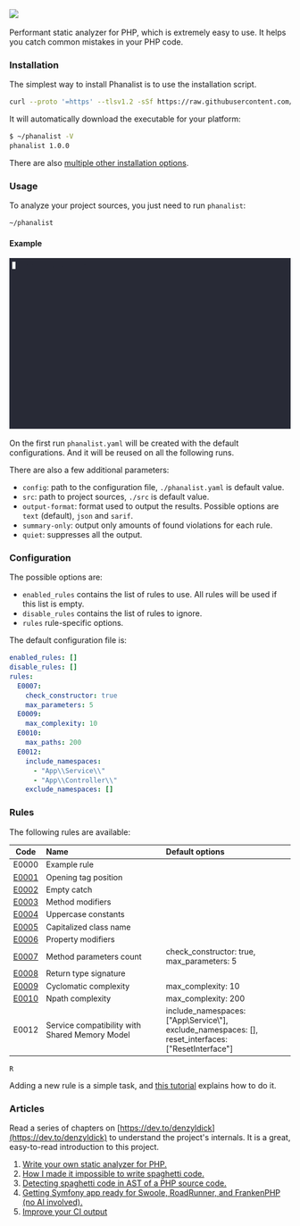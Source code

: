 <img src="https://raw.githubusercontent.com/denzyldick/phanalist/main/docs/branding/banner-cropped.png"/>

Performant static analyzer for PHP, which is extremely easy to use. It helps you catch common mistakes in your PHP code.

### Installation

The simplest way to install Phanalist is to use the installation script.

```bash
curl --proto '=https' --tlsv1.2 -sSf https://raw.githubusercontent.com/denzyldick/phanalist/main/bin/init.sh | sh
```

It will automatically download the executable for your platform:

```bash
$ ~/phanalist -V
phanalist 1.0.0
```

There are also [multiple other installation options](./docs/installation.md).

### Usage

To analyze your project sources, you just need to run `phanalist`:

```bash
~/phanalist
```

#### Example

![Example](docs/branding/example.gif)

On the first run `phanalist.yaml` will be created with the default configurations. And it will be reused on all the following runs.

There are also a few additional parameters:

- `config`: path to the configuration file, `./phanalist.yaml` is default value.
- `src`: path to project sources, `./src` is default value.
- `output-format`: format used to output the results. Possible options are `text` (default), `json` and `sarif`.
- `summary-only`: output only amounts of found violations for each rule.
- `quiet`: suppresses all the output.

### Configuration

The possible options are:

- `enabled_rules` contains the list of rules to use. All rules will be used if this list is empty.
- `disable_rules` contains the list of rules to ignore.
- `rules` rule-specific options.

The default configuration file is:

```yaml
enabled_rules: []
disable_rules: []
rules:
  E0007:
    check_constructor: true
    max_parameters: 5
  E0009:
    max_complexity: 10
  E0010:
    max_paths: 200
  E0012:
    include_namespaces:
      - "App\\Service\\"
      - "App\\Controller\\"
    exclude_namespaces: []
```

### Rules

The following rules are available:

|                  Code                  | Name                                           | Default options                                                                                              |
| :------------------------------------: | :--------------------------------------------- | :----------------------------------------------------------------------------------------------------------- |
|                 E0000                  | Example rule                                   |                                                                                                              |
| [E0001](/src/rules/examples/e1/e1.md)  | Opening tag position                           |                                                                                                              |
| [E0002](/src/rules/examples/e2/e2.md)  | Empty catch                                    |                                                                                                              |
| [E0003](/src/rules/examples/e3/e3.md)  | Method modifiers                               |                                                                                                              |
|   [E0004](src/rules/examples/e4.md)    | Uppercase constants                            |                                                                                                              |
|   [E0005](src/rules/examples/e5.md)    | Capitalized class name                         |                                                                                                              |
| [E0006](/src/rules/examples/e6/e6.md)  | Property modifiers                             |                                                                                                              |
| [E0007](/src/rules/examples/e7/e7.md)  | Method parameters count                        | check_constructor: true, max_parameters: 5                                                                   |
|  [E0008](src/rules/examples/e8/e8.md)  | Return type signature                          |                                                                                                              |
| [E0009](/src/rules/examples/e9/e9.md)  | Cyclomatic complexity                          | max_complexity: 10                                                                                           |
| [E0010](src/rules/examples/e10/e10.md) | Npath complexity                               | max_complexity: 200                                                                                          |
|                 E0012                  | Service compatibility with Shared Memory Model | include_namespaces: ["App\\Service\\"],<br/>exclude_namespaces: [],<br/>reset_interfaces: ["ResetInterface"] |

    R

Adding a new rule is a simple task, and [this tutorial](./docs/adding_new_rule.md) explains how to do it.

### Articles

Read a series of chapters on [https://dev.to/denzyldick](https://dev.to/denzyldick) to understand the project's internals. It
is a great, easy-to-read introduction to this project.

1. [Write your own static analyzer for PHP.](https://dev.to/denzyldick/the-beginning-of-my-php-static-analyzer-in-rust-5bp8)
2. [How I made it impossible to write spaghetti code.](https://dev.to/denzyldick/how-i-made-it-impossible-to-write-spaghetti-code-dg4)
3. [Detecting spaghetti code in AST of a PHP source code.](https://dev.to/denzyldick/traversing-an-ast-of-php-source-code-2kee)
4. [Getting Symfony app ready for Swoole, RoadRunner, and FrankenPHP (no AI involved).](https://dev.to/sergiid/getting-symfony-app-ready-for-swoole-roadrunner-and-frankenphp-no-ai-involved-2d0g)
5. [Improve your CI output](https://dev.to/denzyldick/improve-your-ci-output-2eg)
